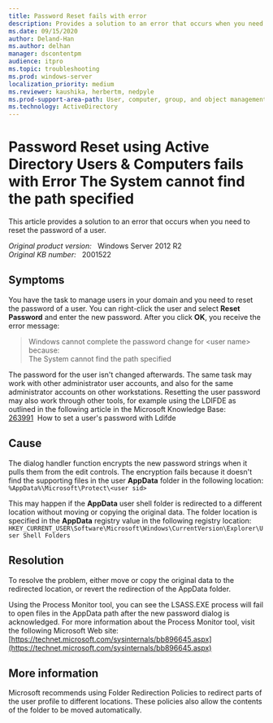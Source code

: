 ```yaml
---
title: Password Reset fails with error 
description: Provides a solution to an error that occurs when you need to reset the password of a user.
ms.date: 09/15/2020
author: Deland-Han 
ms.author: delhan
manager: dscontentpm
audience: itpro
ms.topic: troubleshooting
ms.prod: windows-server
localization_priority: medium
ms.reviewer: kaushika, herbertm, nedpyle
ms.prod-support-area-path: User, computer, group, and object management
ms.technology: ActiveDirectory
---
```

# Password Reset using Active Directory Users & Computers fails with Error The System cannot find the path specified

This article provides a solution to an error that occurs when you need to reset the password of a user.

_Original product version:_ &nbsp; Windows Server 2012 R2  
_Original KB number:_ &nbsp; 2001522

## Symptoms

You have the task to manage users in your domain and you need to reset the password of a user. You can right-click the user and select **Reset Password** and enter the new password. After you click **OK**, you receive the error message:

> Windows cannot complete the password change for \<user name> because:  
The System cannot find the path specified

The password for the user isn't changed afterwards. The same task may work with other administrator user accounts, and also for the same administrator accounts on other workstations. Resetting the user password may also work through other tools, for example using the LDIFDE as outlined in the following article in the Microsoft Knowledge Base:  
    [263991](https://support.microsoft.com/kb/263991)  How to set a user's password with Ldifde

## Cause

The dialog handler function encrypts the new password strings when it pulls them from the edit controls. The encryption fails because it doesn't find the supporting files in the user **AppData** folder in the following location:  
`%AppData%\Microsoft\Protect\<user sid>`

This may happen if the **AppData** user shell folder is redirected to a different location without moving or copying the original data. The folder location is specified in the **AppData** registry value in the following registry location:  
`HKEY_CURRENT_USER\Software\Microsoft\Windows\CurrentVersion\Explorer\User Shell Folders`

## Resolution

To resolve the problem, either move or copy the original data to the redirected location, or revert the redirection of the AppData folder.

Using the Process Monitor tool, you can see the LSASS.EXE process will fail to open files in the AppData path after the new password dialog is acknowledged. For more information about the Process Monitor tool, visit the following Microsoft Web site:  
[https://technet.microsoft.com/sysinternals/bb896645.aspx](https://technet.microsoft.com/sysinternals/bb896645.aspx)

## More information

Microsoft recommends using Folder Redirection Policies to redirect parts of the user profile to different locations. These policies also allow the contents of the folder to be moved automatically.
